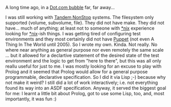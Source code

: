 A long time ago, in a [Dot.com
bubble](https://en.wikipedia.org/wiki/Dot-com_bubble) far, far away...

I was still working with [Tandem
NonStop](https://en.wikipedia.org/wiki/NonStop_(server_computers))
systems. The filesystem only supported {volume, subvolume, file}. They
did not have make. They did not have... much of anything; at least not
to someone with [*nix](https://en.wikipedia.org/wiki/Unix-like)
experience looking for
[*nix](https://en.wikipedia.org/wiki/Unix-like)-ish things. I was
getting tired of configuring test environments and they most certainly
did not have [Puppet](https://en.wikipedia.org/wiki/Puppet_(software))
(not even A Thing In The World until 2005). So I wrote my
own. Kinda. Not really. No where near anything as general purpose nor even remotely the same scale ... but it allowed for a declartive statement of the desired state of the test environment and the logic to get from "here to there", but this was all only reallu useful for just to me. I was mostly looking for an excuse to play with Prolog and it seemed that Prolog would allow for a general purpose programmable, declarative specification.
So I did it via Lisp ;-) because why not make it weird?
I still did a lot of work interactively; i.e. not everything found its way
into an ASDF specification. Anyway, it served the biggest goal for me: I learnt a little bit about Prolog, got to use some Lisp, too, and, most importantly, it was fun :)
